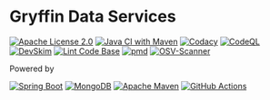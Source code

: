 # Gryffin Data Services

[![Apache License 2.0](https://img.shields.io/badge/License-Apache_2.0-blue.svg)](https://github.com/anchit-choudhry/gryffin-dataservices/blob/main/LICENSE)
[![Java CI with Maven](https://github.com/anchit-choudhry/gryffin-dataservices/actions/workflows/maven.yml/badge.svg)](https://github.com/anchit-choudhry/gryffin-dataservices/actions/workflows/maven.yml)
[![Codacy](https://github.com/anchit-choudhry/gryffin-dataservices/actions/workflows/codacy.yml/badge.svg)](https://github.com/anchit-choudhry/gryffin-dataservices/actions/workflows/codacy.yml)
[![CodeQL](https://github.com/anchit-choudhry/gryffin-dataservices/actions/workflows/codeql.yml/badge.svg)](https://github.com/anchit-choudhry/gryffin-dataservices/actions/workflows/codeql.yml)
[![DevSkim](https://github.com/anchit-choudhry/gryffin-dataservices/actions/workflows/devskim.yml/badge.svg)](https://github.com/anchit-choudhry/gryffin-dataservices/actions/workflows/devskim.yml)
[![Lint Code Base](https://github.com/anchit-choudhry/gryffin-dataservices/actions/workflows/super-linter.yml/badge.svg)](https://github.com/anchit-choudhry/gryffin-dataservices/actions/workflows/super-linter.yml)
[![pmd](https://github.com/anchit-choudhry/gryffin-dataservices/actions/workflows/pmd.yml/badge.svg)](https://github.com/anchit-choudhry/gryffin-dataservices/actions/workflows/pmd.yml)
[![OSV-Scanner](https://github.com/anchit-choudhry/gryffin-dataservices/actions/workflows/osv-scanner.yml/badge.svg)](https://github.com/anchit-choudhry/gryffin-dataservices/actions/workflows/osv-scanner.yml)

Powered by

[![Spring Boot](https://img.shields.io/badge/Spring%20Boot-6DB33F?logo=springboot&logoColor=fff)](https://spring.io/projects/spring-boot)
[![MongoDB](https://img.shields.io/badge/MongoDB-%234ea94b.svg?style=for-the-badge&logo=mongodb&logoColor=white)](https://www.mongodb.com)
[![Apache Maven](https://img.shields.io/badge/apache_maven-C71A36?style=for-the-badge&logo=apachemaven&logoColor=white)](https://maven.apache.org)
[![GitHub Actions](https://img.shields.io/badge/GitHub_Actions-2088FF?logo=github-actions&logoColor=white)](https://github.com/features/actions)
